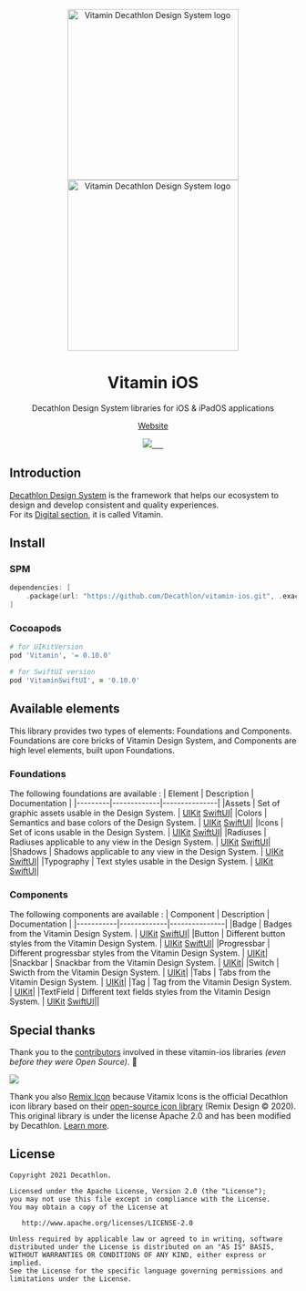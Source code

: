 <p align="center">
  <img
    width="300px"
    src="https://user-images.githubusercontent.com/9600228/102414461-e3b92b00-3ff6-11eb-9c96-5f37c4d5e02c.png#gh-light-mode-only"
    alt="Vitamin Decathlon Design System logo" />
  <img
    width="300px"
    src="https://user-images.githubusercontent.com/9600228/147513091-66fcc204-279b-4140-9be5-c16744c0f637.png#gh-dark-mode-only"
    alt="Vitamin Decathlon Design System logo" />
</p>

<h1 align="center">Vitamin iOS</h1>

<p align="center">Decathlon Design System libraries for iOS & iPadOS applications</p>

<p align="center">
  <a href="https://www.decathlon.design">Website</a>
</p>

<p align="center">
  <a aria-label="contributors graph" href="https://github.com/Decathlon/vitamin-ios/graphs/contributors">
    <img src="https://img.shields.io/github/contributors/Decathlon/vitamin-ios.svg">
  </a>
  <a aria-label="last commit" href="https://github.com/Decathlon/vitamin-ios/commits">
    <img alt="" src="https://img.shields.io/github/last-commit/Decathlon/vitamin-ios.svg">
  </a>
  <a aria-label="license" href="https://github.com/Decathlon/vitamin-ios/blob/main/LICENSE">
    <img src="https://img.shields.io/github/license/Decathlon/vitamin-ios.svg" alt="">
  </a>
  <a aria-label="Quality Gate Status" href="https://sonarcloud.io/dashboard?id=Decathlon_vitamin-ios">
    <img src="https://sonarcloud.io/api/project_badges/measure?project=Decathlon_vitamin-ios&metric=alert_status" alt="" />
  </a>
  <a aria-label="Bitrise Build Status" href="https://app.bitrise.io/app/c0b012b2a9e1cb6e">
    <img src="https://app.bitrise.io/app/c0b012b2a9e1cb6e/status.svg?token=y1VZkNa676yImmtWrEHVLw&branch=main" alt="" />
  </a>
  <a aria-label="slack" href="https://join.slack.com/t/decathlon-design/shared_invite/zt-13kxb50ar-iHzqV~Olsu4~NCkEPj5c4g">
    <img src="https://img.shields.io/badge/slack-Decathlon%20Design%20System-purple.svg?logo=slack" alt="">
  </a>
</p>

## Introduction

[Decathlon Design System](https://decathlon.design) is the framework that helps our ecosystem to design and develop consistent and quality experiences.  
For its [Digital section](https://www.decathlon.design/726f8c765/p/6145b2-overview), it is called Vitamin.

## Install

### SPM

```swift
dependencies: [
    .package(url: "https://github.com/Decathlon/vitamin-ios.git", .exact("0.10.0"))
]
```

### Cocoapods
```ruby
# for UIKitVersion
pod 'Vitamin', '= 0.10.0'

# for SwiftUI version
pod 'VitaminSwiftUI', = '0.10.0'
```

## Available elements

This library provides two types of elements: Foundations and Components.  
Foundations are core bricks of Vitamin Design System, and Components are high level elements, built upon Foundations.

### Foundations
The following foundations are available :
| Element | Description | Documentation |
|---------|-------------|---------------|
|Assets   | Set of graphic assets usable in the Design System. | [UIKit](./Sources/VitaminUIKit/Foundations/Assets#readme) [SwiftUI](./Sources/VitaminSwiftUI/Foundations/Assets#readme)|
|Colors   | Semantics and base colors of the Design System. | [UIKit](./Sources/VitaminUIKit/Foundations/Colors#readme) [SwiftUI](./Sources/VitaminSwiftUI/Foundations/Colors#readme)|
|Icons   | Set of icons usable in the Design System. | [UIKit](./Sources/VitaminUIKit/Foundations/Icons#readme) [SwiftUI](./Sources/VitaminSwiftUI/Foundations/Icons#readme)|
|Radiuses   | Radiuses applicable to any view in the Design System. | [UIKit](./Sources/VitaminUIKit/Foundations/Radiuses#readme) [SwiftUI](./Sources/VitaminSwiftUI/Foundations/Radiuses#readme)|
|Shadows   | Shadows applicable to any view in the Design System. | [UIKit](./Sources/VitaminUIKit/Foundations/Shadows#readme) [SwiftUI](./Sources/VitaminSwiftUI/Foundations/Shadows#readme)|
|Typography | Text styles usable in the Design System. | [UIKit](./Sources/VitaminUIKit/Foundations/Typography#readme) [SwiftUI](./Sources/VitaminSwiftUI/Foundations/Typography#readme)|


### Components
The following components are available :
| Component | Description | Documentation |
|-----------|-------------|---------------|
|Badge | Badges from the Vitamin Design System. | [UIKit](./Sources/VitaminUIKit/Components/Badge#readme) [SwiftUI](./Sources/VitaminSwiftUI/Components/Badge#readme)|
|Button | Different button styles from the Vitamin Design System. | [UIKit](./Sources/VitaminUIKit/Components/Button#readme) [SwiftUI](./Sources/VitaminSwiftUI/Components/Button#readme)|
|Progressbar | Different progressbar styles from the Vitamin Design System. | [UIKit](./Sources/VitaminUIKit/Components/Progressbar#readme)|
|Snackbar | Snackbar from the Vitamin Design System. | [UIKit](./Sources/VitaminUIKit/Components/Snackbar#readme)|
|Switch | Swicth from the Vitamin Design System. | [UIKit](./Sources/VitaminUIKit/Components/Switch#readme)|
|Tabs | Tabs from the Vitamin Design System. | [UIKit](./Sources/VitaminUIKit/Components/Tabs#readme)|
|Tag | Tag from the Vitamin Design System. | [UIKit](./Sources/VitaminUIKit/Components/Tag#readme)|
|TextField | Different text fields styles from the Vitamin Design System. | [UIKit](./Sources/VitaminUIKit/Components/TextField#readme)  [SwiftUI](./Sources/VitaminSwiftUI/Components/TextField#readme)||

## Special thanks

Thank you to the [contributors](CONTRIBUTORS.md) involved in these vitamin-ios libraries _(even before they were Open Source)_. 💙

<a href="https://github.com/decathlon/vitamin-ios/graphs/contributors">
  <img src="https://contrib.rocks/image?repo=decathlon/vitamin-ios" />
</a>

Thank you also [Remix Icon](https://remixicon.com) because Vitamix Icons is the official Decathlon icon library based on their [open-source icon library](https://github.com/Remix-Design/RemixIcon) (Remix Design © 2020). This original library is under the license Apache 2.0 and has been modified by Decathlon. [Learn more](https://www.decathlon.design/726f8c765/p/58575f-vitamix-license).

## License

    Copyright 2021 Decathlon.

    Licensed under the Apache License, Version 2.0 (the "License");
    you may not use this file except in compliance with the License.
    You may obtain a copy of the License at

       http://www.apache.org/licenses/LICENSE-2.0

    Unless required by applicable law or agreed to in writing, software
    distributed under the License is distributed on an "AS IS" BASIS,
    WITHOUT WARRANTIES OR CONDITIONS OF ANY KIND, either express or implied.
    See the License for the specific language governing permissions and
    limitations under the License.
